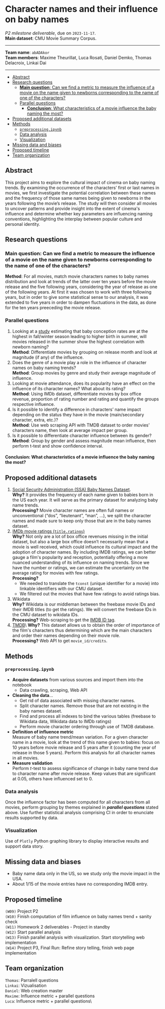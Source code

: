 # Character names and their influence on baby names

_P2 milestone deliverable_, due on `2023-11-17`.\
**Main dataset**: CMU Movie Summary Corpus.

---
**Team name**: `abADAkor`\
**Team members**: Maxime Theurillat, Luca Rosati, Daniel Demko, Thomas Delacroix, Linkai Dai

---

<!-- TOC -->
- [Abstract](#abstract)
- [Research questions](#research-questions)
    - [**Main question**: Can we find a metric to measure the influence of a movie on the name given to newborns corresponding to the name of one of the characters?](#main-question-can-we-find-a-metric-to-measure-the-influence-of-a-movie-on-the-name-given-to-newborns-corresponding-to-the-name-of-one-of-the-characters)
    - [Parallel questions](#parallel-questions)
        - [**Conclusion**: What characteristics of a movie influence the baby naming the most?](#conclusion-what-characteristics-of-a-movie-influence-the-baby-naming-the-most)
- [Proposed additional datasets](#proposed-additional-datasets)
- [Methods](#methods)
    - [`preprocessing.ipynb`](#preprocessingipynb)
    - [Data analysis](#data-analysis)
    - [Visualization](#visualization)
- [Missing data and biases](#missing-data-and-biases)
- [Proposed timeline](#proposed-timeline)
- [Team organization](#team-organization)
<!-- /TOC -->


## Abstract

This project aims to explore the cultural impact of cinema on baby naming trends. By examining the occurrence of the characters’ first or last names in movies, we first investigate the potential correlation between these names and the frequency of those same names being given to newborns in the years following the movie’s release. The study will then consider all movies to uncover patterns and provide insight into the extent of cinema's influence and determine whether key parameters are influencing naming conventions, highlighting the interplay between popular culture and personal identity.

## Research questions

### **Main question**: Can we find a metric to measure the influence of a movie on the name given to newborns corresponding to the name of one of the characters?

**Method**: For all movies, match movie characters names to baby names distribution and look at trends of the latter over ten years before the movie release and the five following years, considering the year of release as one of the following years. At first it was chosen to work with three following years, but in order to give some statistical sense to our analysis, it was extended to five years in order to dampen fluctuations in the data, as done for the ten years preeceding the movie release.

### Parallel questions

1. Looking at a [study](https://rightasrain.uwmedicine.org/life/parenthood/winter-baby-conception-trend) estimating that baby conception rates are at the highest in fall/winter season leading to higher birth in summer, will movies released in the summer show the highest correlation with newborn naming?\
**Method**: Differentiate movies by grouping on release month and look at magnitude (if any) of the influence.
2. Does the genre of a movie play a role in the influence of character names on baby naming trends?\
**Method**: Group movies by genre and study their average magnitude of influence.
3. Looking at movie attendance, does its popularity have an effect on the influence of its character names? What about its rating?\
**Method**: Using IMDb dataset, differentiate movies by box office revenue, proportion of rating number and rating and quantify the groups respective influence.
4. Is it possible to identify a difference in characters’ name impact depending on the status they have in the movie (main/secondary character, extra, etc.)?\
**Method**: Use web scraping API with TMDB dataset to order movies’ characters name, then look at average impact per group.
5. Is it possible to differentiate character influence between its gender?\
**Method**: Group by gender and assess magnitude mean influence, then perform t-test and show confidence interval.

#### **Conclusion**: What characteristics of a movie influence the baby naming the most?

## Proposed additional datasets

1. [Social Security Administration (SSA) Baby Names Dataset](https://www.ssa.gov/oact/babynames/limits.html).\
**Why?** It provides the frequency of each name given to babies born in the US each year. It will serve as the primary dataset for analyzing baby name trends.\
**Processing?** Movie character names are often full names or unconventional (“dos”, “lieutenant”, “man”, ...), we split the character names and made sure to keep only those that are in the baby names dataset.
2. [IMDb movie ratings (`title.ratings`)](https://developer.imdb.com/non-commercial-datasets/)\
**Why?** Not only are a lot of box office revenues missing in the initial dataset, but also a large box office doesn’t necessarily mean that a movie is well received, which could influence its cultural impact and the adoption of character names. By including IMDB ratings, we can better gauge a film's popularity and reception, potentially offering a more nuanced understanding of its influence on naming trends. Since we have the number or ratings, we can estimate the uncertainty on the average rating for movies with few ratings.\
**Processing?** 
    - We needed to translate the `tconst` (unique identifier for a movie) into linkable identifiers with our CMU dataset.
    - We filtered out the movies that have few ratings to avoid ratings bias.
3. Wikidata\
**Why?** Wikidata is our middleman between the freebase movie IDs and their IMDB titles (to get the ratings). We will convert the freebase IDs in the CMU dataset to wikidata IDs.\
**Processing?** Web-scraping to get the [IMDB ID tag](https://www.wikidata.org/wiki/Property:P345).
4. [TMDB](https://www.themoviedb.org/bible/movie/59f3b16d9251414f20000003#59f73ca49251416e7100000e](https://developer.themoviedb.org/reference/movie-credits)(https://developer.themoviedb.org/reference/movie-credits))\
**Why?** This dataset allows us to obtain the order of importance of the film's characters thus determining which are the main characters and order their names depending on their movie role.\
**Processing?** Web API to get `movie_id/credits`.

## Methods

### `preprocessing.ipynb`
- **Acquire datasets** from various sources and import them into the notebook
    - Data crawling, scraping, Web API
- **Cleaning the data**…
    - Get rid of data associated with missing character names.
    - Split character names. Remove those that are not existing in the baby names dataset.
    - Find and process all indexes to bind the various tables (freebase to Wikidata data, Wikidata data to IMDb ratings)
    - Perform movie character ordering through use of TMDB database.
- **Definition of influence metric**\
Measure of baby name trend/mean variation. For a given character name in a movie, look at the trend of this name given to babies: focus on 10 years before movie release and 5 years after it (counting the year of release in those 5 years). Perform this analysis for all character names in all movies.
- **Measure validation**\
Perform $t$-test to assess significance of change in baby name trend due to character name after movie release. Keep values that are significant at 0.05, others have influenced set to 0.

### Data analysis
Once the influence factor has been computed for all characters from all movies, perform grouping by themes explained in **_parallel questions_** stated above. Use further statistical analysis comprising CI in order to enunciate results supported by data.

### Visualization
Use of `Plotly` Python graphing library to display interactive results and support data story.


## Missing data and biases

- Baby name data only in the US, so we study only the movie impact in the USA.
- About 1/15 of the movie entries have no corresponding IMDB entry.


## Proposed timeline

`(W09)` Project P2\
`(W10)` Finish computation of film influence on baby names trend + sanity check\
`(W11)` Homework 2 deliverables - Project in standby\
`(W12)` Start parallel analysis\
`(W13)` Finish parallel analysis with visualization. Start storytelling web implementation\
`(W14)` Project P3, Final Run: Refine story telling, finish web page implementation

## Team organization

`Thomas`: Parralell questions\
`Linkai`: Vizualisation\
`Daniel`: Web creation master\
`Maxime`: Influence metric + parallel questions\
`Luca`: Influence metric + parallel questions\
